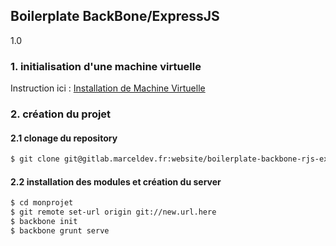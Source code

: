 ## Boilerplate BackBone/ExpressJS
1.0

### 1. initialisation d'une machine virtuelle

Instruction ici : [Installation de Machine Virtuelle](http://gitlab.marceldev.fr/website/vagrant-nodejs-nginx-mongodb)


### 2. création du projet

#### 2.1 clonage du repository 

```sh
$ git clone git@gitlab.marceldev.fr:website/boilerplate-backbone-rjs-expressjs.git monprojet
```

#### 2.2 installation des modules et création du server

```sh
$ cd monprojet
$ git remote set-url origin git://new.url.here
$ backbone init
$ backbone grunt serve
```